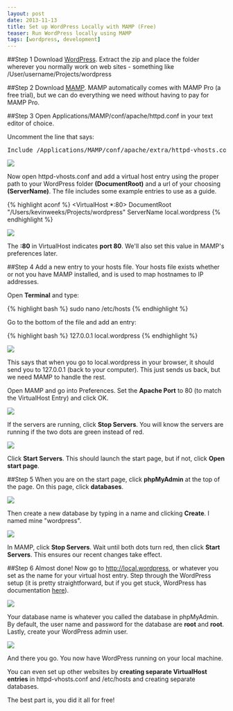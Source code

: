 ```yaml
---
layout: post
date: 2013-11-13
title: Set up WordPress Locally with MAMP (Free)
teaser: Run WordPress locally using MAMP
tags: [wordpress, development]
---
```


##Step 1
Download [WordPress](http://wordpress.org/download/). Extract the zip and place the folder wherever you normally work on web sites - something like /User/username/Projects/wordpress

##Step 2
Download [MAMP](http://www.mamp.info/en/downloads/). MAMP automatically comes with MAMP Pro (a free trial), but we can do everything we need without having to pay for MAMP Pro.

##Step 3
Open Applications/MAMP/conf/apache/httpd.conf in your text editor of choice.

Uncomment the line that says: 

<pre>Include /Applications/MAMP/conf/apache/extra/httpd-vhosts.conf</pre>

<img class="frame" src="/img/mamp-httpd-conf.png">

Now open httpd-vhosts.conf and add a virtual host entry using the proper path to your WordPress folder **(DocumentRoot)** and a url of your choosing **(ServerName)**. The file includes some example entries to use as a guide.

{% highlight aconf %}
<VirtualHost *:80>
  DocumentRoot "/Users/kevinweeks/Projects/wordpress"
  ServerName local.wordpress
<VirtualHost>
{% endhighlight %}

<img class="frame" src="/img/mamp-httpd-conf-virtual-host.png">

The **:80** in VirtualHost indicates **port 80**. We'll also set this value in MAMP's preferences later.

##Step 4
Add a new entry to your hosts file. Your hosts file exists whether or not you have MAMP installed, and is used to map hostnames to IP addresses.

Open **Terminal** and type:

{% highlight bash %}
sudo nano /etc/hosts
{% endhighlight %}

Go to the bottom of the file and add an entry:

{% highlight bash %}
127.0.0.1 local.wordpress
{% endhighlight %}

<img class="frame" src="/img/mamp-new-host-entry.png">

This says that when you go to local.wordpress in your browser, it should send you to 127.0.0.1 (back to your computer). This just sends us back, but we need MAMP to handle the rest.

Open MAMP and go into Preferences. Set the **Apache Port** to 80 (to match the VirtualHost Entry) and click OK.

<img class="frame" src="/img/mamp-preferences-port.png">

If the servers are running, click **Stop Servers**. You will know the servers are running if the two dots are green instead of red.

<img class="frame" src="/img/mamp-servers-running.png">

Click **Start Servers**. This should launch the start page, but if not, click **Open start page**.

##Step 5
When you are on the start page, click **phpMyAdmin** at the top of the page. On this page, click **databases**.

<img class="frame" src="/img/mamp-php-myadmin.png">

Then create a new database by typing in a name and clicking **Create**. I named mine "wordpress".

<img class="frame" src="/img/mamp-new-database.png">

In MAMP, click **Stop Servers**. Wait until both dots turn red, then click **Start Servers**. This ensures our recent changes take effect.

##Step 6
Almost done! Now go to http://local.wordpress, or whatever you set as the name for your virtual host entry. Step through the WordPress setup (it is pretty straightforward, but if you get stuck, WordPress has documentation [here](http://codex.wordpress.org/Installing_WordPress#Famous_5-Minute_Install)). 

<img class="frame" src="/img/mamp-wordpress-config.png">

Your database name is whatever you called the database in phpMyAdmin. By default, the user name and password for the database are **root** and **root**. Lastly, create your WordPress admin user. 

<img class="frame" src="/img/mamp-wordpress-install.png">

And there you go. You now have WordPress running on your local machine. 

You can even set up other websites by **creating separate VirtualHost entries** in httpd-vhosts.conf and /etc/hosts and creating separate databases.

The best part is, you did it all for free!